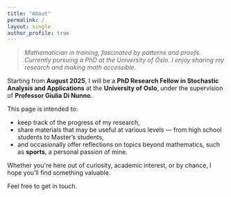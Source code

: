 ```yaml
---
title: "About"
permalink: /
layout: single
author_profile: true
---
```


> *Mathematician in training, fascinated by patterns and proofs. Currently pursuing a PhD at the University of Oslo. I enjoy sharing my research and making math accessible.*

Starting from **August 2025**, I will be a **PhD Research Fellow in Stochastic Analysis and Applications** at the **University of Oslo**, under the supervision of **Professor Giulia Di Nunno**.

This page is intended to:

- keep track of the progress of my research,
- share materials that may be useful at various levels — from high school students to Master’s students,
- and occasionally offer reflections on topics beyond mathematics, such as **sports**, a personal passion of mine.

Whether you're here out of curiosity, academic interest, or by chance, I hope you’ll find something valuable.

Feel free to get in touch.
